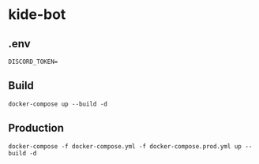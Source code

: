 # kide-bot

## .env

```
DISCORD_TOKEN=
```

## Build

`docker-compose up --build -d`

## Production

`docker-compose -f docker-compose.yml -f docker-compose.prod.yml up --build -d`
